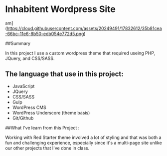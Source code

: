 # Inhabitent Wordpress Site

am](https://cloud.githubusercontent.com/assets/20249491/17832612/35b81cea-66bc-11e6-8b50-edb054e772d5.png)

##Summary

In this project I use a custom wordpress theme that required useing PHP, JQuery, and CSS/SASS.

## The language that use in this project:

* JavaScript
* JQuery
* CSS/SASS
* Gulp
* WordPress CMS
* WordPress Underscore (theme basis)
* Git/Github


##What I've learn from this Project :

Working with Red Starter theme involved a lot of styling and that was both a fun and challenging experience, especially since it's a multi-page site unlike our other projects that I've done in class.
